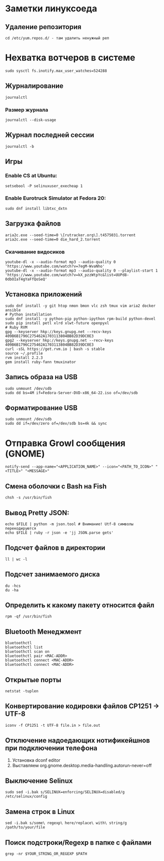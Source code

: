 # Заметки линуксоеда

## Удаление репозитория
```
cd /etc/yum.repos.d/ - там удалить ненужный реп
```

# Нехватка вотчеров в системе

```
sudo sysctl fs.inotify.max_user_watches=524288
```

## Журналирование

```
journalctl
```

### Размер журнала

```
journalctl --disk-usage
```

## Журнал последней сессии

```
journalctl -b
```

## Игры

### Enable CS at Ubuntu:

```
setsebool -P selinuxuser_execheap 1
```

### Enable Eurotruck Simulator at Fedora 20:

```
sudo dnf install libtxc_dxtn
```

## Загрузка файлов

```
aria2c.exe --seed-time=0 \[rutracker.org\].t4575031.torrent
aria2c.exe --seed-time=0 die_hard_2.torrent
```

### Cкачивание видосиков

```
youtube-dl -x --audio-format mp3 --audio-quality 0 'https://www.youtube.com/watch?v=7egM-WvaNho'
youtube-dl -x --audio-format mp3 --audio-quality 0 --playlist-start 1 'https://www.youtube.com/watch?v=kX_pzzWtpYc&list=UUPd8-0dbOIaT4gYaFfQoSeQ'
```

## Установка приложений

```
sudo dnf install -y git htop nmon bmon vlc zsh tmux vim aria2 docker ansible 
# Python installation
sudo dnf install -y python-pip python-ipython rpm-build python-devel
sudo pip install petl xlrd xlwt-future openpyxl
# Ruby RVM
gpg --keyserver hkp://keys.gnupg.net --recv-keys 409B6B1796C275462A1703113804BB82D39DC0E3
gpg2 --keyserver hkp://keys.gnupg.net --recv-keys 409B6B1796C275462A1703113804BB82D39DC0E3
curl -sSL https://get.rvm.io | bash -s stable
source ~/.profile
rvm install 2.2.3
gem install ruby-fann tmuxinator
```

## Запись образа на USB

```
sudo unmount /dev/sdb
sudo dd bs=4M if=Fedora-Server-DVD-x86_64-22.iso of=/dev/sdb
```

## Форматирование USB

```
sudo unmount /dev/sdb
sudo dd if=/dev/zero of=/dev/sdb bs=4k && sync
```

# Отправка Growl сообщения (GNOME)

```
notify-send --app-name="<APPLICATION_NAME>" --icon="<PATH_TO_ICON>" "<TITLE>" "<MESSAGE>"
```

## Смена оболочки с Bash на Fish

```
chsh -s /usr/bin/fish
```

## Вывод Pretty JSON:

```
echo $FILE | python -m json.tool # Внимание! Utf-8 символы перекодируются
echo $FILE | ruby -r json -e 'jj JSON.parse gets'
```

## Подсчет файлов в директории

```
ll | wc -l
```

## Подсчет занимаемого диска

```
du -hcs
du -ha
```

## Определить к какому пакету относится файл
```
rpm -qf /usr/bin/fish
```

## Bluetooth Менеджмент

```
bluetoothctl
bluetoothctl list
bluetoothctl scan on
bluetoothctl pair <MAC-ADDR>
bluetoothctl connect <MAC-ADDR>
bluetoothctl connect <MAC-ADDR>
```

## Открытые порты

```
netstat -tuplen 
```

## Конвертирование кодировки файлов CP1251 -> UTF-8 

```
iconv -f CP1251 -t UTF-8 file.in > file.out
```

## Отключение надоедающих нотификейшнов при подключении телефона

1. Установка dconf editor
2. Выставляем org.gnome.desktop.media-handling.autorun-never=off

## Выключение Selinux

```
sudo sed -i.bak s/SELINUX=enforcing/SELINUX=disabled/g /etc/selinux/config
```

## Замена строк в Linux

```
sed -i.bak s/some\ regexp\ here/replace\ with\ string/g /path/to/your/file
```

## Поиск подстроки/Regexp в папке с файлами

```
grep -nr $YOUR_STRING_OR_REGEXP $PATH
```

